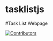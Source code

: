 # tasklistjs

#Task List Webpage

[![Contributors][contributors-shield]][contributors-url]





[contributors-shield]: https://img.shields.io/badge/AUTHOR:%20Abdurrahman%20Oyediran-red
[contributors-url]: https://github.com/github_username/repo_name/graphs/contributors